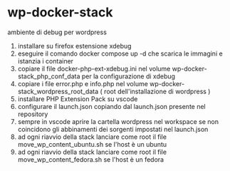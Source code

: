 # wp-docker-stack
ambiente di debug per wordpress


1) installare su firefox estensione xdebug
2) eseguire il comando 
    docker compose up -d 
    che scarica le immagini e istanzia i container
3)  copiare il file docker-php-ext-xdebug.ini nel volume wp-docker-stack_php_conf_data per la configurazione di xdebug
4) copiare i file error.php e info.php nel volume wp-docker-stack_wordpress_root_data ( root dell'installazione di wordpress )
5) installare PHP Extension Pack su vscode 
6) configurare il launch.json copiando dal launch.json presente nel repository 
7) sempre in vscode aprire la cartella wordpress nel workspace se non coincidono gli abbinamenti dei sorgenti impostati nel launch.json
8) ad ogni riavvio della stack lanciare come root il file move_wp_content_ubuntu.sh se l'host è un ubuntu 
9) ad ogni riavvio della stack lanciare come root il file move_wp_content_fedora.sh se l'host è un fedora

